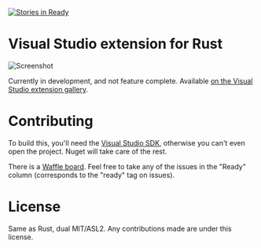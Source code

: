[![Stories in Ready](https://badge.waffle.io/cmr/VisualRust.png?label=ready&title=Ready)](https://waffle.io/cmr/VisualRust)

Visual Studio extension for Rust
================================

![Screenshot](http://i.imgur.com/BKyAnmY.png)

Currently in development, and not feature complete. Available [on the Visual
Studio extension
gallery](http://visualstudiogallery.msdn.microsoft.com/dcd9075c-46da-4164-be4a-4d09589efcad).

Contributing
============

To build this, you'll need the [Visual Studio
SDK](http://msdn.microsoft.com/en-us/vstudio/vextend.aspx), otherwise you
can't even open the project. Nuget will take care of the rest.

There is a [Waffle board](https://waffle.io/cmr/VisualRust). Feel free to take
any of the issues in the "Ready" column (corresponds to the "ready" tag on
issues).

License
=======

Same as Rust, dual MIT/ASL2. Any contributions made are under this license.
